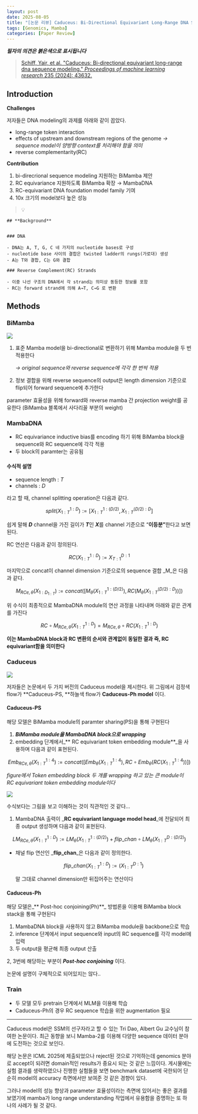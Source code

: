 ```yaml
---
layout: post
date: 2025-08-05
title: "[논문 리뷰] Caduceus: Bi-Directional Equivariant Long-Range DNA Sequence Modeling"
tags: [Genomics, Mamba]
categories: [Paper Review]
---
```


<span class="notion-red">_**필자의 의견은 붉은색으로 표시됩니다**_</span>


> [Schiff, Yair, et al. "Caduceus: Bi-directional equivariant long-range dna sequence modeling." ](https://pmc.ncbi.nlm.nih.gov/articles/PMC12189541/)[_Proceedings of machine learning research_](https://pmc.ncbi.nlm.nih.gov/articles/PMC12189541/)[ 235 (2024): 43632.](https://pmc.ncbi.nlm.nih.gov/articles/PMC12189541/)



## Introduction


**Challenges**


저자들은 DNA modeling의 과제를 아래와 같이 꼽았다.

- long-range token interaction
- effects of upstream and downstream regions of the genome 
_→ sequence model이 양방향 context를 처리해야 함을 의미_
- reverse complementarity(RC)

**Contribution**

1. bi-direcrional sequence modeling 지원하는 BiMamba 제안
1. RC equivariance 지원하도록 BiMamba 확장 → MambaDNA
1. RC-equivariant DNA foundation model family 기여
1. 10x 크기의 model보다 높은 성능

> 💡 


	## **Background**


	### DNA

	- DNA는 A, T, G, C 네 가지의 nucleotide bases로 구성
	- nucleotide base 사이의 결합은 twisted ladder의 rungs(가로대) 생성
	- A는 T와 결합, C는 G와 결합

	### Reverse Complement(RC) Strands

	- 이중 나선 구조의 DNA에서 각 strand는 의미상 동등한 정보를 포함
	- RC는 forward strand에 의해 A→T, C→G 로 변환


## Methods



### BiMamba


![](https://prod-files-secure.s3.us-west-2.amazonaws.com/542b861c-36a8-4051-84e5-8804b6728dba/2c247d59-7815-4980-99f0-8f0d21f445a7/image.png?X-Amz-Algorithm=AWS4-HMAC-SHA256&X-Amz-Content-Sha256=UNSIGNED-PAYLOAD&X-Amz-Credential=ASIAZI2LB466V5MGN6UF%2F20250821%2Fus-west-2%2Fs3%2Faws4_request&X-Amz-Date=20250821T140127Z&X-Amz-Expires=3600&X-Amz-Security-Token=IQoJb3JpZ2luX2VjEKX%2F%2F%2F%2F%2F%2F%2F%2F%2F%2FwEaCXVzLXdlc3QtMiJGMEQCIA5c7y%2F9zt3oy7TduTbXDMzAUf7%2FyrOdYvFcJIKa51HWAiBdzXPovGxJiuIS01uA2csA9HNOStLrzNuxhtTZXxXIYCqIBAju%2F%2F%2F%2F%2F%2F%2F%2F%2F%2F8BEAAaDDYzNzQyMzE4MzgwNSIMh2xTh0VIcj0DGHNBKtwD4oVCKGVf3hnUvbQ67HXhY%2BOdcWa4mzFpKYpnzqg38hKrSj0Sv3Y5H2hNhhMB2bteTpGiQXuQq9tx4xX5EUiFieC9lNQj6shgaJH5fwtowX5KrYhRxMKLD5JLDpFCOn8qa4Yd8HrB2L9k5K0kWHRcPRSIRxYjAAfugidS4%2FOYX22RVyzauZwIzwQR2Oaz6Er7qTO4pKXsXQ%2BQXjGdoIb8%2BTP6qElBJ0bF7%2F6%2F4Dy7LYMFlw4c1aYqXRzmwy9PdIdvaD30Zb4Raoau6LG31k461vWnPLuJ%2FjRJuQzprLHX7fsz7hmii3dCxzgEE9a6eXdCMxlciasD78x4cmvfJfa0J4G5GU8E%2BCNcJyGfR2Nppr5QaAizeWvnNXccnNAoEZDTJhQD9w7SRoQ%2BAtJtbyjXyiPZVA0Fyc99Kwc6%2F9H32GleAj1VEEpBjhNnhzLnCdEsP4FvvS%2BZ7%2FVfn5rddlL5jkcqwJTF2bSoyxgJmNw1M9KxwKENgc6UDj0ATKi3uM5GlPVzYE2cLIfqrHsVKROvn1lil0pKDwk1Qkb8Snz7vy%2FHxt3bih3nIQYJ6BVjSDdfv1jqq1DL9qK2xoOBcMydLRrfL%2FWUYr6rmwAkyqFtvluE6gd1T9kQq0wiCPswhaycxQY6pgFztAzvgDUuePTH4l9KsJhliU5ki0G4Kgd7fyK%2FJZTWa2b3XhC509g52%2BJDnQ5I9gaaaBkT4Rc3X%2F9PJsbrFZ04bkfsltopc9P05yjP92H6Y6Ma73mqPj3Gg%2FWnJXJgERgU8cJ3aBKhzv2qGyM%2BkDCj1bvc4r15r6%2Bl0pG7INXhP1216ypn633R0KnDzXCCGXoNu4xhHE4SQVdMeuO1Emk6iiGi7MGT&X-Amz-Signature=d6bddc4ba1d5374dc0d608b3e27dff745b55fe8d259ced08518696e5e42449fc&X-Amz-SignedHeaders=host&x-amz-checksum-mode=ENABLED&x-id=GetObject)

1. 표준 Mamba model을 bi-directional로 변환하기 위해 Mamba module을 두 번 적용한다

	_→ original sequence와 reverse sequence에 각각 한 번씩 적용_

1. 정보 결합을 위해 reverse sequence의 output은 length dimension 기준으로 flip되어 forward sequence에 추가한다

parameter 효율성을 위해 forward와 reverse mamba 간 projection weight를 공유한다 (BiMamba 블록에서 사다리꼴 부분의 weight)



### MambaDNA

- RC equivariance inductive bias를 encoding 하기 위해 BiMamba block을 sequence와 RC sequence에 각각 적용
- 두 block의 paramter는 공유됨


#### 수식적 설명

- sequence length : _T_
- channels : _D_

라고 할 때,  channel splitting operation은 다음과 같다.


$$
split(X^{1:D}_{1:T}):=[X^{1:(D/2)}_{1:T},X^{(D/2):D}_{1:T}]
$$


<span class="notion-red">쉽게 말해 </span><span class="notion-red">_**D**_</span><span class="notion-red"> channel을 가진 길이가 </span><span class="notion-red">_**T**_</span><span class="notion-red">인 </span><span class="notion-red">_**X**_</span><span class="notion-red">를 channel 기준으로 “</span><span class="notion-red">**이등분”**</span><span class="notion-red">한다고 보면 된다.</span>


RC 연산은 다음과 같이 정의된다.


$$
RC(X^{1:D}_{1:T}):=X^{D:1}_{T:1}
$$


마지막으로 concat이 channel dimension 기준으로의 sequence 결합 _M_은 다음과 같다.


$$
M_{RCe,\theta}(X_{1:D_{1:T}}):=concat([M_{\theta}(X^{1:(D/2)}_{1:T}),RC(M_{\theta}(X^{(D/2):D}_{1:T}))])
$$


위 수식이 최종적으로 MambaDNA module의 연산 과정을 나타내며 아래와 같은 관계를 가진다


$$
RC\circ M_{RCe,\theta}(X^{1:D}_{1:T}) = M_{RCe,\theta} \circ RC(X^{1:D}_{1:T})
$$


**이는 MambaDNA block과 RC 변환의 순서와 관계없이 동일한 결과 즉, RC equivariant함을 의미한다**



### Caduceus


![](https://prod-files-secure.s3.us-west-2.amazonaws.com/542b861c-36a8-4051-84e5-8804b6728dba/f94a60d7-8145-473b-aef9-7c68d3ec604a/image.png?X-Amz-Algorithm=AWS4-HMAC-SHA256&X-Amz-Content-Sha256=UNSIGNED-PAYLOAD&X-Amz-Credential=ASIAZI2LB466V5MGN6UF%2F20250821%2Fus-west-2%2Fs3%2Faws4_request&X-Amz-Date=20250821T140127Z&X-Amz-Expires=3600&X-Amz-Security-Token=IQoJb3JpZ2luX2VjEKX%2F%2F%2F%2F%2F%2F%2F%2F%2F%2FwEaCXVzLXdlc3QtMiJGMEQCIA5c7y%2F9zt3oy7TduTbXDMzAUf7%2FyrOdYvFcJIKa51HWAiBdzXPovGxJiuIS01uA2csA9HNOStLrzNuxhtTZXxXIYCqIBAju%2F%2F%2F%2F%2F%2F%2F%2F%2F%2F8BEAAaDDYzNzQyMzE4MzgwNSIMh2xTh0VIcj0DGHNBKtwD4oVCKGVf3hnUvbQ67HXhY%2BOdcWa4mzFpKYpnzqg38hKrSj0Sv3Y5H2hNhhMB2bteTpGiQXuQq9tx4xX5EUiFieC9lNQj6shgaJH5fwtowX5KrYhRxMKLD5JLDpFCOn8qa4Yd8HrB2L9k5K0kWHRcPRSIRxYjAAfugidS4%2FOYX22RVyzauZwIzwQR2Oaz6Er7qTO4pKXsXQ%2BQXjGdoIb8%2BTP6qElBJ0bF7%2F6%2F4Dy7LYMFlw4c1aYqXRzmwy9PdIdvaD30Zb4Raoau6LG31k461vWnPLuJ%2FjRJuQzprLHX7fsz7hmii3dCxzgEE9a6eXdCMxlciasD78x4cmvfJfa0J4G5GU8E%2BCNcJyGfR2Nppr5QaAizeWvnNXccnNAoEZDTJhQD9w7SRoQ%2BAtJtbyjXyiPZVA0Fyc99Kwc6%2F9H32GleAj1VEEpBjhNnhzLnCdEsP4FvvS%2BZ7%2FVfn5rddlL5jkcqwJTF2bSoyxgJmNw1M9KxwKENgc6UDj0ATKi3uM5GlPVzYE2cLIfqrHsVKROvn1lil0pKDwk1Qkb8Snz7vy%2FHxt3bih3nIQYJ6BVjSDdfv1jqq1DL9qK2xoOBcMydLRrfL%2FWUYr6rmwAkyqFtvluE6gd1T9kQq0wiCPswhaycxQY6pgFztAzvgDUuePTH4l9KsJhliU5ki0G4Kgd7fyK%2FJZTWa2b3XhC509g52%2BJDnQ5I9gaaaBkT4Rc3X%2F9PJsbrFZ04bkfsltopc9P05yjP92H6Y6Ma73mqPj3Gg%2FWnJXJgERgU8cJ3aBKhzv2qGyM%2BkDCj1bvc4r15r6%2Bl0pG7INXhP1216ypn633R0KnDzXCCGXoNu4xhHE4SQVdMeuO1Emk6iiGi7MGT&X-Amz-Signature=8682df3a47ab1d3f4788d4ecc2dbf723b2f5111fec77b6f7355a6e8f213a26cc&X-Amz-SignedHeaders=host&x-amz-checksum-mode=ENABLED&x-id=GetObject)


저자들은 논문에서 두 가지 버전의 Caduceus model을 제시한다. 위 그림에서 검정색 flow가 **Caduceus-PS, **하늘색 flow가 **Caduceus-Ph model** 이다.



#### Caduceus-PS


해당 모델은 BiMamba module의 paramter sharing(PS)을 통해 구현된다

1. _**BiMamba module을 MambaDNA block으로 wrapping**_
1. embedding 단계에서_** RC equivariant token embedding module**_을 사용하며 다음과 같이 표현된다.

$$
Emb_{RCe,\theta}(X^{1:4}_{1:T}):=concat([Emb_{\theta}(X^{1:4}_{1:T}),RC \circ Emb_{\theta}(RC(X^{1:4}_{1:T}))])
$$


_figure에서 Token embedding block 두 개를 wrapping 하고 있는 큰 module이 RC equivariant token embedding module이다_


![](https://prod-files-secure.s3.us-west-2.amazonaws.com/542b861c-36a8-4051-84e5-8804b6728dba/b175e4da-71eb-4e91-8c23-a06dabe673c9/image.png?X-Amz-Algorithm=AWS4-HMAC-SHA256&X-Amz-Content-Sha256=UNSIGNED-PAYLOAD&X-Amz-Credential=ASIAZI2LB466V5MGN6UF%2F20250821%2Fus-west-2%2Fs3%2Faws4_request&X-Amz-Date=20250821T140127Z&X-Amz-Expires=3600&X-Amz-Security-Token=IQoJb3JpZ2luX2VjEKX%2F%2F%2F%2F%2F%2F%2F%2F%2F%2FwEaCXVzLXdlc3QtMiJGMEQCIA5c7y%2F9zt3oy7TduTbXDMzAUf7%2FyrOdYvFcJIKa51HWAiBdzXPovGxJiuIS01uA2csA9HNOStLrzNuxhtTZXxXIYCqIBAju%2F%2F%2F%2F%2F%2F%2F%2F%2F%2F8BEAAaDDYzNzQyMzE4MzgwNSIMh2xTh0VIcj0DGHNBKtwD4oVCKGVf3hnUvbQ67HXhY%2BOdcWa4mzFpKYpnzqg38hKrSj0Sv3Y5H2hNhhMB2bteTpGiQXuQq9tx4xX5EUiFieC9lNQj6shgaJH5fwtowX5KrYhRxMKLD5JLDpFCOn8qa4Yd8HrB2L9k5K0kWHRcPRSIRxYjAAfugidS4%2FOYX22RVyzauZwIzwQR2Oaz6Er7qTO4pKXsXQ%2BQXjGdoIb8%2BTP6qElBJ0bF7%2F6%2F4Dy7LYMFlw4c1aYqXRzmwy9PdIdvaD30Zb4Raoau6LG31k461vWnPLuJ%2FjRJuQzprLHX7fsz7hmii3dCxzgEE9a6eXdCMxlciasD78x4cmvfJfa0J4G5GU8E%2BCNcJyGfR2Nppr5QaAizeWvnNXccnNAoEZDTJhQD9w7SRoQ%2BAtJtbyjXyiPZVA0Fyc99Kwc6%2F9H32GleAj1VEEpBjhNnhzLnCdEsP4FvvS%2BZ7%2FVfn5rddlL5jkcqwJTF2bSoyxgJmNw1M9KxwKENgc6UDj0ATKi3uM5GlPVzYE2cLIfqrHsVKROvn1lil0pKDwk1Qkb8Snz7vy%2FHxt3bih3nIQYJ6BVjSDdfv1jqq1DL9qK2xoOBcMydLRrfL%2FWUYr6rmwAkyqFtvluE6gd1T9kQq0wiCPswhaycxQY6pgFztAzvgDUuePTH4l9KsJhliU5ki0G4Kgd7fyK%2FJZTWa2b3XhC509g52%2BJDnQ5I9gaaaBkT4Rc3X%2F9PJsbrFZ04bkfsltopc9P05yjP92H6Y6Ma73mqPj3Gg%2FWnJXJgERgU8cJ3aBKhzv2qGyM%2BkDCj1bvc4r15r6%2Bl0pG7INXhP1216ypn633R0KnDzXCCGXoNu4xhHE4SQVdMeuO1Emk6iiGi7MGT&X-Amz-Signature=4d577758d128397c0b11e98ca1a470d0911bf5dcff558427fc2bb81e29f342f1&X-Amz-SignedHeaders=host&x-amz-checksum-mode=ENABLED&x-id=GetObject)


<span class="notion-red">수식보다는 그림을 보고 이해하는 것이 직관적인 것 같다…</span>

1. MambaDNA 출력이 _**RC equivariant language model head**_에 전달되어 최종 output 생성하며 다음과 같이 표현된다.

$$
LM_{RCe,\theta}(X^{1:D}_{1:T}):= LM_{\theta}(X^{1:(D/2)}_{1:T})+flip\_chan\circ LM_{\theta}(X^{D:(D/2)}_{1:T})
$$

- 채널 flip 연산인 _**flip\_chan**_은 다음과 같이 정의한다.

	$$
	flip\_chan(X^{1:D}_{1:T}):=(X^{D:1}_{1:T})
	$$


	말 그대로 channel dimension만 뒤집어주는 연산이다



#### Caduceus-Ph


해당 모델은_** Post-hoc conjoining(Ph)**_ 방법론을 이용해 BiMamba block stack을 통해 구현된다

1. MambaDNA block을 사용하지 않고 BiMamba module을 backbone으로 학습
1. inference 단계에서 input sequence와 input의 RC sequence를 각각 model에 입력
1. 두 output을 평균해 최종 output 산출

2, 3번에 해당하는 부분이 _**Post-hoc conjoining**_ 이다.


<span class="notion-red">논문에 설명이 구체적으로 되어있지는 않다..</span>



### Train

- 두 모델 모두 pretrain 단계에서 MLM을 이용해 학습
- Caduceus-Ph의 경우 RC sequence 학습을 위한 augmentation 필요

---


<span class="notion-red">Caduceus model은 SSM의 선구자라고 할 수 있는 Tri Dao, Albert Gu 교수님이 참여한 논문이다. 최근 동향을 보니 Mamba-2를 이용해 다양한 sequence 데이터 분야에 도전하는 것으로 보인다.</span>


<span class="notion-red">해당 논문은 ICML 2025에 제출되었으나 reject된 것으로 기억하는데 genomics 분야로 accept이 되려면 domain적인 results가 중요시 되는 것 같은 느낌이다. 게시물에는 실험 결과를 생략하였으나 진행한 실험들을 보면 benchmark dataset에 국한되어 단순히 model의 accuracy 측면에서만 보여준 것 같은 경향이 있다.</span>


<span class="notion-red">그러나 model의 성능 향상과 parameter 효율성이라는 측면에 있어서는 좋은 결과를 보였기에 mamba가 long range understanding 작업에서 유용함을 증명하는 또 하나의 사례가 될 것 같다.</span>

